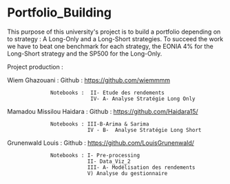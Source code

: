 # Portfolio_Building
This purpose of this university's project is to build a portfolio depending on to strategy : A Long-Only and a Long-Short strategies. To succeed the work we have to beat one benchmark for each strategy, the EONIA 4% for the Long-Short strategy and the SP500 for the Long-Only. 


Project production : 

Wiem Ghazouani : Github : https://github.com/wiemmmm 

                  Notebooks :  II- Etude des rendements 
                               IV- A- Analyse Stratégie Long Only

Mamadou Missilou Haidara : Github : https://github.com/Haidara15/

                  Notebooks : III-B-Arima & Sarima 
                              IV - B-  Analyse Stratégie Long Short

Grunenwald Louis : Github : https://github.com/LouisGrunenwald/

                  Notebooks : I- Pre-processing 
                              II- Data_Viz_2
                              III- A- Modélisation des rendements 
                              V) Analyse du gestionnaire 
